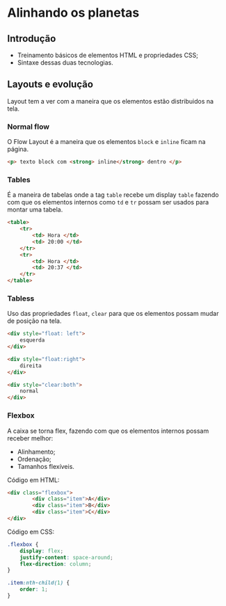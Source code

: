 # Alinhando os planetas

## Introdução

- Treinamento básicos de elementos HTML e propriedades CSS;
- Sintaxe dessas duas tecnologias.

## Layouts e evolução

Layout tem a ver com a maneira que os elementos estão distribuidos na tela.

### Normal flow

O Flow Layout é a maneira que os elementos `block` e `inline` ficam na página.

```html
<p> texto block com <strong> inline</strong> dentro </p>
```

### Tables

É a maneira de tabelas onde a tag `table` recebe um display `table` fazendo com que os elementos internos como `td` e `tr` possam ser usados para montar uma tabela.

```html
<table>
    <tr>
        <td> Hora </td>
        <td> 20:00 </td>
    </tr>
    <tr>
        <td> Hora </td>
        <td> 20:37 </td>
    </tr>
</table>
```
### Tabless

Uso das propriedades `float`, `clear` para que os elementos possam mudar de posição na tela.

```html
<div style="float: left">
    esquerda
</div>

<div style="float:right">
    direita
</div>

<div style="clear:both">
    normal
</div>
```

### Flexbox

A caixa se torna flex, fazendo com que os elementos internos possam receber melhor:
- Alinhamento;
- Ordenação;
- Tamanhos flexíveis.

Código em HTML:
```html
<div class="flexbox">
        <div class="item">A</div>
        <div class="item">B</div>
        <div class="item">C</div>
</div>    
```
Código em CSS:
```css
.flexbox {
    display: flex;
    justify-content: space-around;
    flex-direction: column;
}

.item:nth-child(1) {
    order: 1;
}
```
